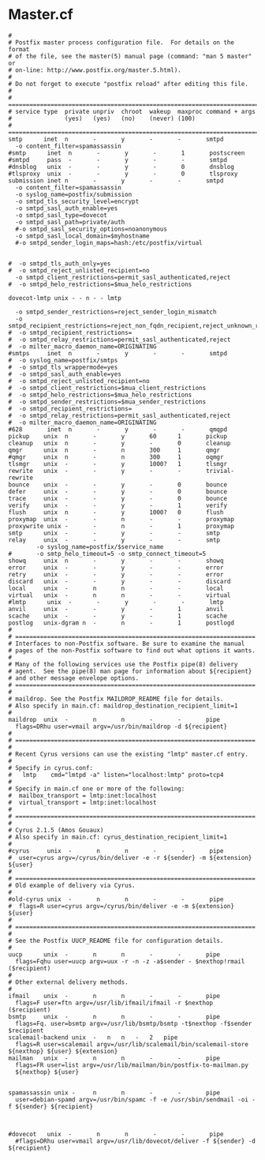 # Master.cf

	#
	# Postfix master process configuration file.  For details on the format
	# of the file, see the master(5) manual page (command: "man 5 master" or
	# on-line: http://www.postfix.org/master.5.html).
	#
	# Do not forget to execute "postfix reload" after editing this file.
	#
	# ==========================================================================
	# service type  private unpriv  chroot  wakeup  maxproc command + args
	#               (yes)   (yes)   (no)    (never) (100)
	# ==========================================================================
	smtp      inet  n       -       y       -       -       smtpd
	  -o content_filter=spamassassin
	#smtp      inet  n       -       y       -       1       postscreen
	#smtpd     pass  -       -       y       -       -       smtpd
	#dnsblog   unix  -       -       y       -       0       dnsblog
	#tlsproxy  unix  -       -       y       -       0       tlsproxy
	submission inet n       -       y       -       -       smtpd
	  -o content_filter=spamassassin
	  -o syslog_name=postfix/submission
	  -o smtpd_tls_security_level=encrypt
	  -o smtpd_sasl_auth_enable=yes
	  -o smtpd_sasl_type=dovecot
	  -o smtpd_sasl_path=private/auth
	  #-o smtpd_sasl_security_options=noanonymous
	  -o smtpd_sasl_local_domain=$myhostname
	  #-o smtpd_sender_login_maps=hash:/etc/postfix/virtual
	
	
	#  -o smtpd_tls_auth_only=yes
	#  -o smtpd_reject_unlisted_recipient=no
	  -o smtpd_client_restrictions=permit_sasl_authenticated,reject
	#  -o smtpd_helo_restrictions=$mua_helo_restrictions
	
	dovecot-lmtp unix - - n - - lmtp
	
	  -o smtpd_sender_restrictions=reject_sender_login_mismatch
	  -o smtpd_recipient_restrictions=reject_non_fqdn_recipient,reject_unknown_recipient_domain,permit_sasl_authenticated,reject
	#  -o smtpd_recipient_restrictions=
	#  -o smtpd_relay_restrictions=permit_sasl_authenticated,reject
	#  -o milter_macro_daemon_name=ORIGINATING
	#smtps     inet  n       -       y       -       -       smtpd
	#  -o syslog_name=postfix/smtps
	#  -o smtpd_tls_wrappermode=yes
	#  -o smtpd_sasl_auth_enable=yes
	#  -o smtpd_reject_unlisted_recipient=no
	#  -o smtpd_client_restrictions=$mua_client_restrictions
	#  -o smtpd_helo_restrictions=$mua_helo_restrictions
	#  -o smtpd_sender_restrictions=$mua_sender_restrictions
	#  -o smtpd_recipient_restrictions=
	#  -o smtpd_relay_restrictions=permit_sasl_authenticated,reject
	#  -o milter_macro_daemon_name=ORIGINATING
	#628       inet  n       -       y       -       -       qmqpd
	pickup    unix  n       -       y       60      1       pickup
	cleanup   unix  n       -       y       -       0       cleanup
	qmgr      unix  n       -       n       300     1       qmgr
	#qmgr     unix  n       -       n       300     1       oqmgr
	tlsmgr    unix  -       -       y       1000?   1       tlsmgr
	rewrite   unix  -       -       y       -       -       trivial-rewrite
	bounce    unix  -       -       y       -       0       bounce
	defer     unix  -       -       y       -       0       bounce
	trace     unix  -       -       y       -       0       bounce
	verify    unix  -       -       y       -       1       verify
	flush     unix  n       -       y       1000?   0       flush
	proxymap  unix  -       -       n       -       -       proxymap
	proxywrite unix -       -       n       -       1       proxymap
	smtp      unix  -       -       y       -       -       smtp
	relay     unix  -       -       y       -       -       smtp
	        -o syslog_name=postfix/$service_name
	#       -o smtp_helo_timeout=5 -o smtp_connect_timeout=5
	showq     unix  n       -       y       -       -       showq
	error     unix  -       -       y       -       -       error
	retry     unix  -       -       y       -       -       error
	discard   unix  -       -       y       -       -       discard
	local     unix  -       n       n       -       -       local
	virtual   unix  -       n       n       -       -       virtual
	#lmtp      unix  -       -       y       -       -       lmtp
	anvil     unix  -       -       y       -       1       anvil
	scache    unix  -       -       y       -       1       scache
	postlog   unix-dgram n  -       n       -       1       postlogd
	#
	# ====================================================================
	# Interfaces to non-Postfix software. Be sure to examine the manual
	# pages of the non-Postfix software to find out what options it wants.
	#
	# Many of the following services use the Postfix pipe(8) delivery
	# agent.  See the pipe(8) man page for information about ${recipient}
	# and other message envelope options.
	# ====================================================================
	#
	# maildrop. See the Postfix MAILDROP_README file for details.
	# Also specify in main.cf: maildrop_destination_recipient_limit=1
	#
	maildrop  unix  -       n       n       -       -       pipe
	  flags=DRhu user=vmail argv=/usr/bin/maildrop -d ${recipient}
	#
	# ====================================================================
	#
	# Recent Cyrus versions can use the existing "lmtp" master.cf entry.
	#
	# Specify in cyrus.conf:
	#   lmtp    cmd="lmtpd -a" listen="localhost:lmtp" proto=tcp4
	#
	# Specify in main.cf one or more of the following:
	#  mailbox_transport = lmtp:inet:localhost
	#  virtual_transport = lmtp:inet:localhost
	#
	# ====================================================================
	#
	# Cyrus 2.1.5 (Amos Gouaux)
	# Also specify in main.cf: cyrus_destination_recipient_limit=1
	#
	#cyrus     unix  -       n       n       -       -       pipe
	#  user=cyrus argv=/cyrus/bin/deliver -e -r ${sender} -m ${extension} ${user}
	#
	# ====================================================================
	# Old example of delivery via Cyrus.
	#
	#old-cyrus unix  -       n       n       -       -       pipe
	#  flags=R user=cyrus argv=/cyrus/bin/deliver -e -m ${extension} ${user}
	#
	# ====================================================================
	#
	# See the Postfix UUCP_README file for configuration details.
	#
	uucp      unix  -       n       n       -       -       pipe
	  flags=Fqhu user=uucp argv=uux -r -n -z -a$sender - $nexthop!rmail ($recipient)
	#
	# Other external delivery methods.
	#
	ifmail    unix  -       n       n       -       -       pipe
	  flags=F user=ftn argv=/usr/lib/ifmail/ifmail -r $nexthop ($recipient)
	bsmtp     unix  -       n       n       -       -       pipe
	  flags=Fq. user=bsmtp argv=/usr/lib/bsmtp/bsmtp -t$nexthop -f$sender $recipient
	scalemail-backend unix	-	n	n	-	2	pipe
	  flags=R user=scalemail argv=/usr/lib/scalemail/bin/scalemail-store ${nexthop} ${user} ${extension}
	mailman   unix  -       n       n       -       -       pipe
	  flags=FR user=list argv=/usr/lib/mailman/bin/postfix-to-mailman.py
	  ${nexthop} ${user}
	
	
	spamassassin unix -     n       n       -       -       pipe
	  user=debian-spamd argv=/usr/bin/spamc -f -e /usr/sbin/sendmail -oi -f ${sender} ${recipient}
	
	
	
	#dovecot   unix  -       n       n       -       -       pipe
	  #flags=DRhu user=vmail argv=/usr/lib/dovecot/deliver -f ${sender} -d ${recipient}
